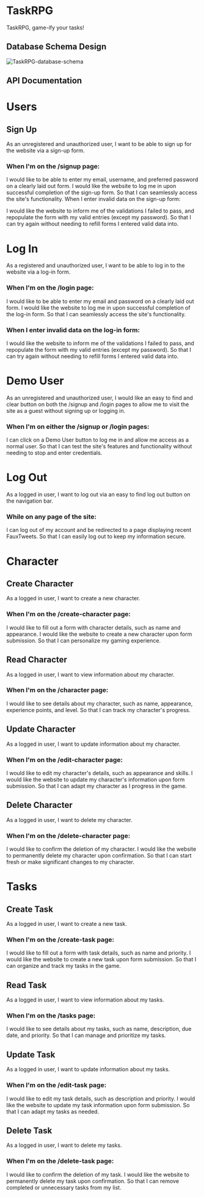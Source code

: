 # TaskRPG
TaskRPG, game-ify your tasks!

## Database Schema Design

<!--!!START SILENT -->

![TaskRPG-database-schema]

[TaskRPG-database-schema]: https://github.com/Quinn5545/TaskRPG/assets/76134978/20a554bc-e171-41fe-a623-d6772a8f597b


<!--!!END -->
<!--!!ADD -->
<!-- `<insert database schema design here>` -->
<!--!!END_ADD -->

## API Documentation

# Users
## Sign Up
As an unregistered and unauthorized user, I want to be able to sign up for the website via a sign-up form.

### When I'm on the /signup page:

I would like to be able to enter my email, username, and preferred password on a clearly laid out form.
I would like the website to log me in upon successful completion of the sign-up form.
So that I can seamlessly access the site's functionality.
When I enter invalid data on the sign-up form:

I would like the website to inform me of the validations I failed to pass, and repopulate the form with my valid entries (except my password).
So that I can try again without needing to refill forms I entered valid data into.
# Log In
As a registered and unauthorized user, I want to be able to log in to the website via a log-in form.

### When I'm on the /login page:

I would like to be able to enter my email and password on a clearly laid out form.
I would like the website to log me in upon successful completion of the log-in form.
So that I can seamlessly access the site's functionality.

### When I enter invalid data on the log-in form:

I would like the website to inform me of the validations I failed to pass, and repopulate the form with my valid entries (except my password).
So that I can try again without needing to refill forms I entered valid data into.
# Demo User
As an unregistered and unauthorized user, I would like an easy to find and clear button on both the /signup and /login pages to allow me to visit the site as a guest without signing up or logging in.

### When I'm on either the /signup or /login pages:

I can click on a Demo User button to log me in and allow me access as a normal user.
So that I can test the site's features and functionality without needing to stop and enter credentials.
# Log Out
As a logged in user, I want to log out via an easy to find log out button on the navigation bar.

### While on any page of the site:

I can log out of my account and be redirected to a page displaying recent FauxTweets.
So that I can easily log out to keep my information secure.

# Character
## Create Character
As a logged in user, I want to create a new character.

### When I'm on the /create-character page:

I would like to fill out a form with character details, such as name and appearance.
I would like the website to create a new character upon form submission.
So that I can personalize my gaming experience.

## Read Character
As a logged in user, I want to view information about my character.

### When I'm on the /character page:

I would like to see details about my character, such as name, appearance, experience points, and level.
So that I can track my character's progress.
## Update Character
As a logged in user, I want to update information about my character.

### When I'm on the /edit-character page:

I would like to edit my character's details, such as appearance and skills.
I would like the website to update my character's information upon form submission.
So that I can adapt my character as I progress in the game.
## Delete Character
As a logged in user, I want to delete my character.

### When I'm on the /delete-character page:

I would like to confirm the deletion of my character.
I would like the website to permanently delete my character upon confirmation.
So that I can start fresh or make significant changes to my character.

# Tasks
## Create Task
As a logged in user, I want to create a new task.

### When I'm on the /create-task page:

I would like to fill out a form with task details, such as name and priority.
I would like the website to create a new task upon form submission.
So that I can organize and track my tasks in the game.
## Read Task
As a logged in user, I want to view information about my tasks.

### When I'm on the /tasks page:

I would like to see details about my tasks, such as name, description, due date, and priority.
So that I can manage and prioritize my tasks.

## Update Task
As a logged in user, I want to update information about my tasks.

### When I'm on the /edit-task page:

I would like to edit my task details, such as description and priority.
I would like the website to update my task information upon form submission.
So that I can adapt my tasks as needed.

## Delete Task
As a logged in user, I want to delete my tasks.

### When I'm on the /delete-task page:

I would like to confirm the deletion of my task.
I would like the website to permanently delete my task upon confirmation.
So that I can remove completed or unnecessary tasks from my list.
